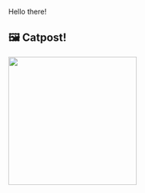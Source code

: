 Hello there!



## 🖼️ Catpost!

<sub>
    <img src="https://cdn2.thecatapi.com/images/ahr.jpg" height="256">
</sub>

